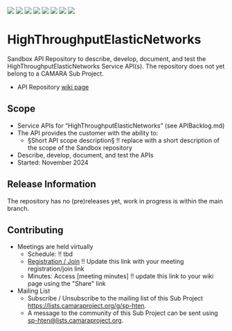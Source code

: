 <a href="https://github.com/camaraproject/HighThroughputElasticNetworks/commits/" title="Last Commit"><img src="https://img.shields.io/github/last-commit/camaraproject/HighThroughputElasticNetworks?style=plastic"></a>
<a href="https://github.com/camaraproject/HighThroughputElasticNetworks/issues" title="Open Issues"><img src="https://img.shields.io/github/issues/camaraproject/HighThroughputElasticNetworks?style=plastic"></a>
<a href="https://github.com/camaraproject/HighThroughputElasticNetworks/pulls" title="Open Pull Requests"><img src="https://img.shields.io/github/issues-pr/camaraproject/HighThroughputElasticNetworks?style=plastic"></a>
<a href="https://github.com/camaraproject/HighThroughputElasticNetworks/graphs/contributors" title="Contributors"><img src="https://img.shields.io/github/contributors/camaraproject/HighThroughputElasticNetworks?style=plastic"></a>
<a href="https://github.com/camaraproject/HighThroughputElasticNetworks" title="Repo Size"><img src="https://img.shields.io/github/repo-size/camaraproject/HighThroughputElasticNetworks?style=plastic"></a>
<a href="https://github.com/camaraproject/HighThroughputElasticNetworks/blob/main/LICENSE" title="License"><img src="https://img.shields.io/badge/License-Apache%202.0-green.svg?style=plastic"></a>
<a href="https://github.com/camaraproject/HighThroughputElasticNetworks/releases/latest" title="Latest Release"><img src="https://img.shields.io/github/release/camaraproject/HighThroughputElasticNetworks?style=plastic"></a>
<a href="https://github.com/camaraproject/Governance/blob/main/ProjectStructureAndRoles.md" title="Sandbox API Repository"><img src="https://img.shields.io/badge/Sandbox%20API%20Repository-yellow?style=plastic"></a>

# HighThroughputElasticNetworks

Sandbox API Repository to describe, develop, document, and test the HighThroughputElasticNetworks Service API(s). The repository does not yet belong to a CAMARA Sub Project.

* API Repository [wiki page](https://lf-camaraproject.atlassian.net/wiki/x/wQAkAw)

## Scope

* Service APIs for “HighThroughputElasticNetworks” (see APIBacklog.md) <!-- Alternative for multiple APIs: "Service APIs for "HighThroughputElasticNetworks” -->
* The API provides the customer with the ability to:  
  * §Short API scope description§ !! replace with a short description of the scope of the Sandbox repository
* Describe, develop, document, and test the APIs
* Started: November 2024

## Release Information

The repository has no (pre)releases yet, work in progress is within the main branch.
<!-- Optional: an explicit listing of the latest (pre-)release with additional information, e.g. links to the API definitions -->
<!-- In addition use/uncomment one or multiple the following alternative options when becoming applicable -->
<!-- Pre-releases of this sub project are available in https://github.com/camaraproject/HighThroughputElasticNetworks/releases -->
<!-- The latest public release is available here: https://github.com/camaraproject/HighThroughputElasticNetworks/releases/latest -->
<!-- For changes see [CHANGELOG.md](https://github.com/camaraproject/HighThroughputElasticNetworks/blob/main/CHANGELOG.md) -->

## Contributing
* Meetings are held virtually <!-- for new API families request a meeting link from the LF admin team or replace the information with the existing meeting information (of the API family) -->
    * Schedule: !! tbd
    * [Registration / Join](https://wiki.camaraproject.org/x/TQAG) !! Update this link with your meeting registration/join link
    * Minutes: Access [meeting minutes] !! update this link to your wiki page using the "Share" link
* Mailing List
    <!-- Note: the $sub-project-mailinglistname$ is either already existing or will be created by the CAMARA Admin Team  -->
    * Subscribe / Unsubscribe to the mailing list of this Sub Project <https://lists.camaraproject.org/g/sp-hten>.
    * A message to the community of this Sub Project can be sent using <sp-hten@lists.camaraproject.org>.
